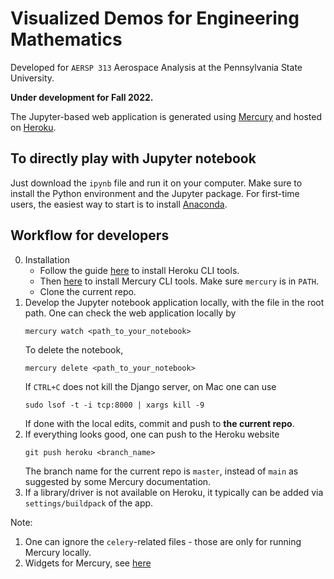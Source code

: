 # Visualized Demos for Engineering Mathematics

Developed for `AERSP 313` Aerospace Analysis at the Pennsylvania State University.

**Under development for Fall 2022.**

The Jupyter-based web application is generated using [Mercury](https://mljar.com/mercury/) and hosted on [Heroku](https://aersp313.herokuapp.com).

## To directly play with Jupyter notebook
Just download the `ipynb` file and run it on your computer.  Make sure to install the Python environment and the Jupyter package.  For first-time users, the easiest way to start is to install [Anaconda](https://www.anaconda.com/).

## Workflow for developers
0. Installation
   + Follow the guide [here](https://devcenter.heroku.com/articles/heroku-cli) to install Heroku CLI tools.
   + Then [here](https://github.com/mljar/mercury) to install Mercury CLI tools.  Make sure `mercury` is in `PATH`.
   + Clone the current repo.
1. Develop the Jupyter notebook application locally, with the file in the root path.  One can check the web application locally by
   ```
   mercury watch <path_to_your_notebook>
   ```
   To delete the notebook,
   ```
   mercury delete <path_to_your_notebook>
   ```
   If `CTRL+C` does not kill the Django server, on Mac one can use
   ```
   sudo lsof -t -i tcp:8000 | xargs kill -9
   ```
   If done with the local edits, commit and push to **the current repo**.
2. If everything looks good, one can push to the Heroku website
   ```
   git push heroku <branch_name>
   ```
   The branch name for the current repo is `master`, instead of `main` as suggested by some Mercury documentation.
3. If a library/driver is not available on Heroku, it typically can be added via `settings/buildpack` of the app.

Note:
1. One can ignore the `celery`-related files - those are only for running Mercury locally.
2. Widgets for Mercury, see [here](https://mercury-docs.readthedocs.io/en/latest/widgets/)